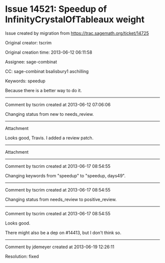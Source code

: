 # Issue 14521: Speedup of InfinityCrystalOfTableaux weight

Issue created by migration from https://trac.sagemath.org/ticket/14725

Original creator: tscrim

Original creation time: 2013-06-12 06:11:58

Assignee: sage-combinat

CC:  sage-combinat bsalisbury1 aschilling

Keywords: speedup

Because there is a better way to do it.


---

Comment by tscrim created at 2013-06-12 07:06:06

Changing status from new to needs_review.


---

Attachment

Looks good, Travis.  I added a review patch.


---

Attachment


---

Comment by tscrim created at 2013-06-17 08:54:55

Changing keywords from "speedup" to "speedup, days49".


---

Comment by tscrim created at 2013-06-17 08:54:55

Changing status from needs_review to positive_review.


---

Comment by tscrim created at 2013-06-17 08:54:55

Looks good.


There might also be a dep on #14413, but I don't think so.


---

Comment by jdemeyer created at 2013-06-19 12:26:11

Resolution: fixed
